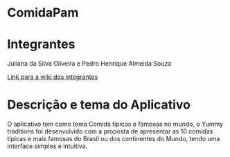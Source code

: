 # ComidaPam

<h1>Integrantes</h1>

<p>Juliana da Silva Oliveira e Pedro Henrique Almeida Souza</p>

<a href="https://github.com/JuS0l/ComidaPam/wiki/Integrantes">Link para a wiki dos integrantes</a>

<h1>Descrição e tema do Aplicativo</h1>

O aplicativo tem como tema Comida típicas e famosas no mundo, o Yummy traditions foi desenvolvido com a proposta de apresentar as 10 comidas típicas e mais famosas do Brasil ou dos continentes do Mundo, tendo uma interface simples e intuitiva.
